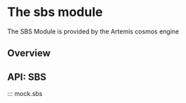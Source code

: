 # The sbs module


The SBS Module is provided by the Artemis cosmos engine

## Overview


## API: SBS

::: mock.sbs

